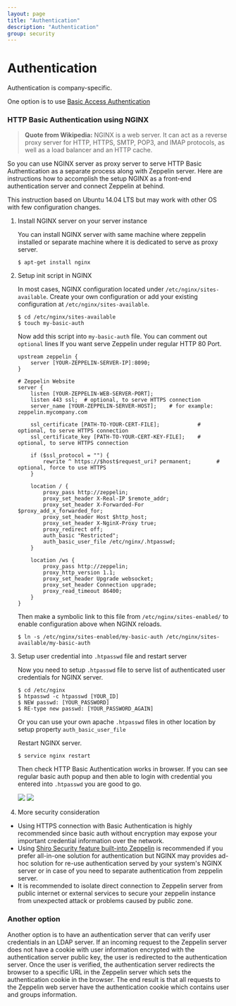 ```yaml
---
layout: page
title: "Authentication"
description: "Authentication"
group: security
---
```

<!--
Licensed under the Apache License, Version 2.0 (the "License");
you may not use this file except in compliance with the License.
You may obtain a copy of the License at

http://www.apache.org/licenses/LICENSE-2.0

Unless required by applicable law or agreed to in writing, software
distributed under the License is distributed on an "AS IS" BASIS,
WITHOUT WARRANTIES OR CONDITIONS OF ANY KIND, either express or implied.
See the License for the specific language governing permissions and
limitations under the License.
-->
# Authentication

Authentication is company-specific. 

One option is to use [Basic Access Authentication](https://en.wikipedia.org/wiki/Basic_access_authentication)
 
### HTTP Basic Authentication using NGINX

> **Quote from Wikipedia:** NGINX is a web server. It can act as a reverse proxy server for HTTP, HTTPS, SMTP, POP3, and IMAP protocols, as well as a load balancer and an HTTP cache.

So you can use NGINX server as proxy server to serve HTTP Basic Authentication as a separate process along with Zeppelin server.
Here are instructions how to accomplish the setup NGINX as a front-end authentication server and connect Zeppelin at behind.

This instruction based on Ubuntu 14.04 LTS but may work with other OS with few configuration changes.

1. Install NGINX server on your server instance
   
    You can install NGINX server with same machine where zeppelin installed or separate machine where it is dedicated to serve as proxy server.

    ```
    $ apt-get install nginx
    ``` 

1. Setup init script in NGINX

    In most cases, NGINX configuration located under `/etc/nginx/sites-available`. Create your own configuration or add your existing configuration at `/etc/nginx/sites-available`.

    ```
    $ cd /etc/nginx/sites-available
    $ touch my-basic-auth
    ```

    Now add this script into `my-basic-auth` file. You can comment out `optional` lines If you want serve Zeppelin under regular HTTP 80 Port.

    ```
    upstream zeppelin {
        server [YOUR-ZEPPELIN-SERVER-IP]:8090;
    }

    # Zeppelin Website
    server {
        listen [YOUR-ZEPPELIN-WEB-SERVER-PORT];
        listen 443 ssl;  # optional, to serve HTTPS connection
        server_name [YOUR-ZEPPELIN-SERVER-HOST];    # for example: zeppelin.mycompany.com

        ssl_certificate [PATH-TO-YOUR-CERT-FILE];            # optional, to serve HTTPS connection
        ssl_certificate_key [PATH-TO-YOUR-CERT-KEY-FILE];    # optional, to serve HTTPS connection

        if ($ssl_protocol = "") { 
            rewrite ^ https://$host$request_uri? permanent;        # optional, force to use HTTPS
        }

        location / {
            proxy_pass http://zeppelin;
            proxy_set_header X-Real-IP $remote_addr;
            proxy_set_header X-Forwarded-For $proxy_add_x_forwarded_for;
            proxy_set_header Host $http_host;
            proxy_set_header X-NginX-Proxy true;
            proxy_redirect off;
            auth_basic "Restricted";
            auth_basic_user_file /etc/nginx/.htpasswd;
        }

        location /ws {
            proxy_pass http://zeppelin;
            proxy_http_version 1.1;
            proxy_set_header Upgrade websocket;
            proxy_set_header Connection upgrade;
            proxy_read_timeout 86400;
        }
    }
    ```

    Then make a symbolic link to this file from `/etc/nginx/sites-enabled/` to enable configuration above when NGINX reloads.
    
    ```
    $ ln -s /etc/nginx/sites-enabled/my-basic-auth /etc/nginx/sites-available/my-basic-auth
    ```

1. Setup user credential into `.htpasswd` file and restart server

    Now you need to setup `.htpasswd` file to serve list of authenticated user credentials for NGINX server.

    ```
    $ cd /etc/nginx
    $ htpasswd -c htpasswd [YOUR_ID]
    $ NEW passwd: [YOUR_PASSWORD]
    $ RE-type new passwd: [YOUR_PASSWORD_AGAIN]
    ```
    Or you can use your own apache `.htpasswd` files in other location by setup property `auth_basic_user_file`

    Restart NGINX server.

    ```
    $ service nginx restart
    ```
    Then check HTTP Basic Authentication works in browser. If you can see regular basic auth popup and then able to login with credential you entered into `.htpasswd` you are good to go.

    <img src="/assets/themes/zeppelin/img/screenshots/authentication-basic-auth-nginx-request.png" />
    <img src="/assets/themes/zeppelin/img/screenshots/authentication-basic-auth-nginx-https.png" />

1. More security consideration

* Using HTTPS connection with Basic Authentication is highly recommended since basic auth without encryption may expose your important credential information over the network.
* Using [Shiro Security feature built-into Zeppelin](https://github.com/apache/incubator-zeppelin/blob/master/SECURITY-README.md) is recommended if you prefer all-in-one solution for authentication but NGINX may provides ad-hoc solution for re-use authentication served by your system's NGINX server or in case of you need to separate authentication from zeppelin server.
* It is recommended to isolate direct connection to Zeppelin server from public internet or external services to secure your zeppelin instance from unexpected attack or problems caused by public zone.

### Another option

Another option is to have an authentication server that can verify user credentials in an LDAP server.
If an incoming request to the Zeppelin server does not have a cookie with user information encrypted with the authentication server public key, the user
is redirected to the authentication server. Once the user is verified, the authentication server redirects the browser to a specific 
URL in the Zeppelin server which sets the authentication cookie in the browser. 
The end result is that all requests to the Zeppelin
web server have the authentication cookie which contains user and groups information.
